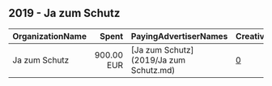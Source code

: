 ## 2019 - Ja zum Schutz 
|OrganizationName|Spent|PayingAdvertiserNames|CreativeUrls|Impressions|Genders|AgeBrackets|CountryCodes|BillingAddresses|CandidateBallotInformation|
|:---|---:|:---|:---|---:|:---|:---|:---|:---|:---|
|Ja zum Schutz|900.00 EUR|[Ja zum Schutz](2019/Ja zum Schutz.md)|[0](https://www.snap.com/political-ads/asset/4a1764752c50f97244aed6c86b9828ff50d10f6136e826b88e64af121dc5d9bf?mediaType=mp4)|853,240||18+|switzerland|CH|Ja zum Schutz|
